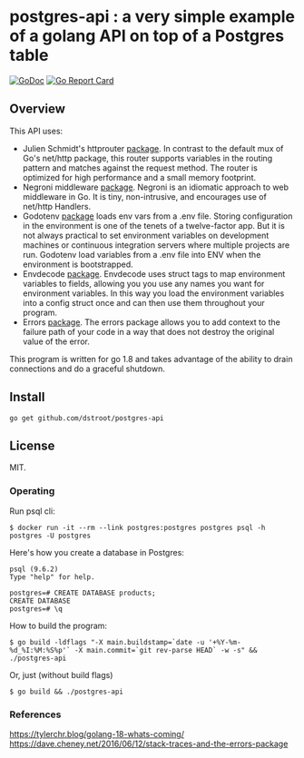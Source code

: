 # postgres-api : a very simple example of a golang API on top of a Postgres table

[![GoDoc](https://godoc.org/github.com/dstroot/postgres-api?status.svg)](https://godoc.org/github.com/dstroot/postgres-api)
[![Go Report Card](https://goreportcard.com/badge/github.com/dstroot/postgres-api)](https://goreportcard.com/report/github.com/dstroot/postgres-api)

## Overview 

This API uses:
* Julien Schmidt's httprouter [package](https://github.com/julienschmidt/httprouter).  In contrast to the default mux of Go's net/http package, this router supports variables in the routing pattern and matches against the request method. The router is optimized for high performance and a small memory footprint.
* Negroni middleware [package](https://github.com/urfave/negroni).  Negroni is an idiomatic approach to web middleware in Go. It is tiny, non-intrusive, and encourages use of net/http Handlers.
* Godotenv [package](https://github.com/joho/godotenv) loads env vars from a .env file. Storing configuration in the environment is one of the tenets of a twelve-factor app. But it is not always practical to set environment variables on development machines or continuous integration servers where multiple projects are run. Godotenv load variables from a .env file into ENV when the environment is bootstrapped.
* Envdecode [package](https://github.com/joeshaw/envdecode). Envdecode uses struct tags to map environment variables to fields, allowing you you use any names you want for environment variables. In this way you load the environment variables into a config struct once and can then use them throughout your program.
* Errors [package](https://github.com/pkg/errors).  The errors package allows you to add context to the failure path of your code in a way that does not destroy the original value of the error.

This program is written for go 1.8 and takes advantage of the ability to drain connections and do a graceful shutdown.  


## Install

```
go get github.com/dstroot/postgres-api
```

## License

MIT.

### Operating

Run psql cli:

`$ docker run -it --rm --link postgres:postgres postgres psql -h postgres -U postgres`


Here's how you create a database in Postgres:

```
psql (9.6.2)
Type "help" for help.

postgres=# CREATE DATABASE products;
CREATE DATABASE
postgres=# \q
```

How to build the program:

```
$ go build -ldflags "-X main.buildstamp=`date -u '+%Y-%m-%d_%I:%M:%S%p'` -X main.commit=`git rev-parse HEAD` -w -s" && ./postgres-api
```

Or, just (without build flags)

```
$ go build && ./postgres-api
```

### References

https://tylerchr.blog/golang-18-whats-coming/
https://dave.cheney.net/2016/06/12/stack-traces-and-the-errors-package
